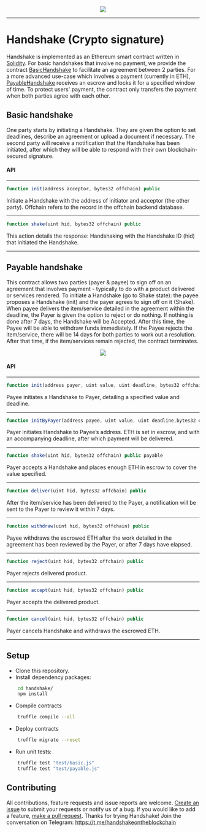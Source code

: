 <p align="center">
  <img src="https://raw.githubusercontent.com/cryptonomous/handshake/master/logo.png">
</p>

-----------------

# Handshake (Crypto signature)

Handshake is implemented as an Ethereum smart contract written in [Solidity](https://github.com/ethereum/solidity).
For basic handshakes that involve no payment, we provide the contract [BasicHandshake](contracts/BasicHandshake.sol) to facilitate an agreement between 2 parties.
For a more advanced use-case which involves a payment (currently in ETH), [PayableHandshake](contracts/PayableHandshake.sol) receives an escrow and locks it for a specified window of time. To protect users' payment, the contract only transfers the payment when both parties agree with each other.

## Basic handshake

One party starts by initiating a Handshake. They are given the option to set deadlines, describe an agreement or upload a document if necessary. The second party will receive a notification that the Handshake has been initiated, after which they will be able to respond with their own blockchain-secured signature.

#### API

---
```javascript
function init(address acceptor, bytes32 offchain) public
```

Initiate a Handshake with the address of initiator and acceptor (the other party).
Offchain refers to the record in the offchain backend database.

---
```javascript
function shake(uint hid, bytes32 offchain) public
```

This action details the response: Handshaking with the Handshake ID (hid) that initiated the Handshake.

---
## Payable handshake

This contract allows two parties (payer & payee) to sign off on an agreement that involves payment - typically to do with a product delivered or services rendered.
To initiate a Handshake (go to Shake state): the payee proposes a Handshake (init) and the payer agrees to sign off on it (Shake).
When payee delivers the item/service detailed in the agreement within the deadline, the Payer is given the option to reject or do nothing.
If nothing is done after 7 days, the Handshake will be Accepted.
After this time, the Payee will be able to withdraw funds immediately.
If the Payee rejects the item/service, there will be 14 days for both parties to work out a resolution.
After that time, if the item/services remain rejected, the contract terminates.

<p align="center">
  <img src="https://raw.githubusercontent.com/cryptonomous/handshake/master/flow.png">
</p>

#### API

---
```javascript
function init(address payer, uint value, uint deadline, bytes32 offchain) public
```
Payee initiates a Handshake to Payer, detailing a specified value and deadline.

---
```javascript
function initByPayer(address payee, uint value, uint deadline,bytes32 offchain) public payable
```
Payer initiates Handshake to Payee’s address.
ETH is set in escrow, and with an accompanying deadline, after which payment will be delivered.

---
```javascript
function shake(uint hid, bytes32 offchain) public payable
```
Payer accepts a Handshake and places enough ETH in escrow to cover the value specified.

---
```javascript
function deliver(uint hid, bytes32 offchain) public
```
After the item/service has been delivered to the Payer, a notification will be sent to the Payer to review it within 7 days.

---
```javascript
function withdraw(uint hid, bytes32 offchain) public
```
Payee withdraws the escrowed ETH after the work detailed in the agreement has been reviewed by the Payer, or after 7 days have elapsed.

---
```javascript
function reject(uint hid, bytes32 offchain) public
```
Payer rejects delivered product.

---
```javascript
function accept(uint hid, bytes32 offchain) public
```
Payer accepts the delivered product.

---
```javascript
function cancel(uint hid, bytes32 offchain) public
```
Payer cancels Handshake and withdraws the escrowed ETH.

---
## Setup

* Clone this repository.
* Install dependency packages:

```bash
    cd handshake/
    npm install
```

* Compile contracts

```bash
    truffle compile --all
```

* Deploy contracts

```bash
    truffle migrate --reset
```

* Run unit tests:

```bash
    truffle test "test/basic.js"
    truffle test "test/payable.js"
```

## Contributing

All contributions, feature requests and issue reports are welcome. [Create an issue](https://github.com/cryptonomous/handshake/issues) to submit your requests or notify us of a bug.
If you would like to add a feature, [make a pull request](https://github.com/cryptonomous/handshake/pulls).
Thanks for trying Handshake! Join the conversation on Telegram: https://t.me/handshakeontheblockchain
